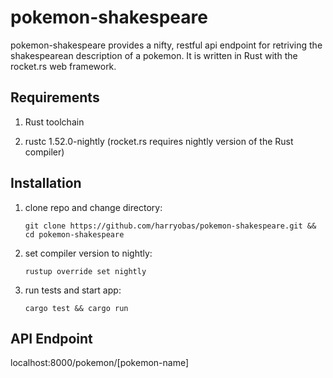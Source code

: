# pokemon-shakespeare

pokemon-shakespeare provides a nifty, restful api endpoint for retriving the shakespearean description of a pokemon. It is written in Rust with the rocket.rs web framework.

## Requirements

1. Rust toolchain

2. rustc 1.52.0-nightly (rocket.rs requires nightly version of the Rust compiler)

## Installation 

1. clone repo and change directory:
    ```
    git clone https://github.com/harryobas/pokemon-shakespeare.git && cd pokemon-shakespeare

    ```
2. set compiler version to nightly:
    ```
    rustup override set nightly

    ```
3. run tests and start app:
    ```
    cargo test && cargo run 

    ```

## API Endpoint

localhost:8000/pokemon/[pokemon-name]




